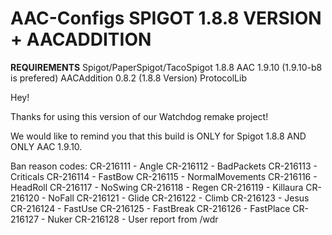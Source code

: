 # AAC-Configs SPIGOT 1.8.8 VERSION + AACADDITION

**REQUIREMENTS**
Spigot/PaperSpigot/TacoSpigot 1.8.8
AAC 1.9.10 (1.9.10-b8 is prefered)
AACAddition 0.8.2 (1.8.8 Version)
ProtocolLib

Hey!

Thanks for using this version of our Watchdog remake project!

We would like to remind you that this build is ONLY for Spigot 1.8.8 AND ONLY AAC 1.9.10.

Ban reason codes:
CR-216111 - Angle
CR-216112 - BadPackets
CR-216113 - Criticals
CR-216114 - FastBow
CR-216115 - NormalMovements
CR-216116 - HeadRoll
CR-216117 - NoSwing
CR-216118 - Regen
CR-216119 - Killaura
CR-216120 - NoFall
CR-216121 - Glide
CR-216122 - Climb
CR-216123 - Jesus
CR-216124 - FastUse
CR-216125 - FastBreak
CR-216126 - FastPlace
CR-216127 - Nuker
CR-216128 - User report from /wdr
